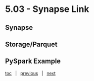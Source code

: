 # 5.03 - Synapse Link



## Synapse




## Storage/Parquet




## PySpark Example





[toc](0_table_of_contents.md) &nbsp; |  &nbsp; [previous](5_02_azure_functions.md) &nbsp; | &nbsp; [next](5_04_azure_search.md) &nbsp;

